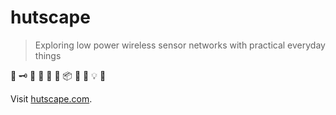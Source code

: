 # hutscape

> Exploring low power wireless sensor networks with practical everyday things

🍶 🗝 🎐 🧺 👜 🔋 📦 📃 🚪 💡 🏡

Visit [hutscape.com](https://hutscape.com).
